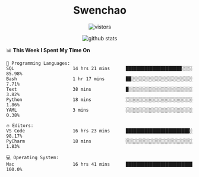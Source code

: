 <h1 align="center">Swenchao</h3>

<p align="center">
  <img src="https://visitor-badge.glitch.me/badge?page_id=Swenchao" alt="vistors" />
</p>

<p align="center">
  <img src="https://github-readme-stats.vercel.app/api?username=Swenchao&count_private=true&show_icons=true&theme=vue-dark&hide_title=true" alt="github stats" />
</p>

<!--START_SECTION:waka-->
📊 **This Week I Spent My Time On** 

```text
💬 Programming Languages: 
SQL                      14 hrs 21 mins      █████████████████████░░░░   85.98% 
Bash                     1 hr 17 mins        ██░░░░░░░░░░░░░░░░░░░░░░░   7.71% 
Text                     38 mins             █░░░░░░░░░░░░░░░░░░░░░░░░   3.82% 
Python                   18 mins             ░░░░░░░░░░░░░░░░░░░░░░░░░   1.86% 
YAML                     3 mins              ░░░░░░░░░░░░░░░░░░░░░░░░░   0.38%

🔥 Editors: 
VS Code                  16 hrs 23 mins      ████████████████████████░   98.17% 
PyCharm                  18 mins             ░░░░░░░░░░░░░░░░░░░░░░░░░   1.83%

💻 Operating System: 
Mac                      16 hrs 41 mins      █████████████████████████   100.0%

```


<!--END_SECTION:waka-->

